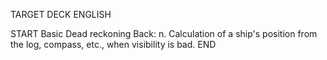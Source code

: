 TARGET DECK
ENGLISH

START
Basic
Dead reckoning
Back: n. Calculation of a ship's position from the log, compass, etc., when visibility is bad.
END
